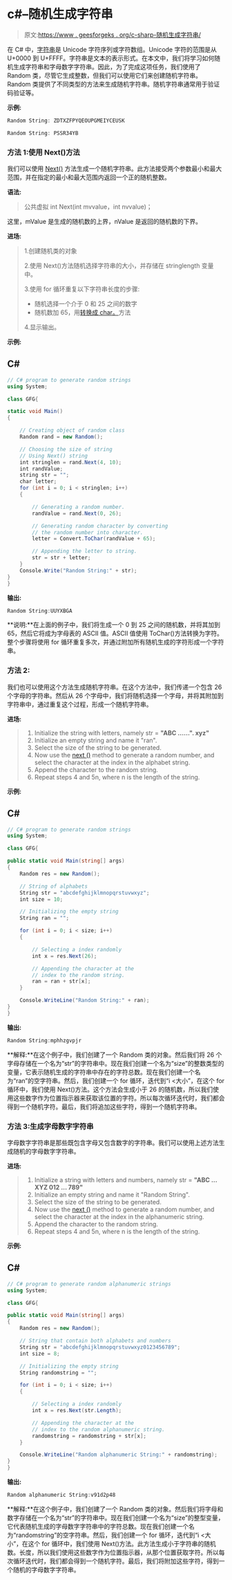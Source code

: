 # c#–随机生成字符串

> 原文:[https://www . geesforgeks . org/c-sharp-随机生成字符串/](https://www.geeksforgeeks.org/c-sharp-randomly-generating-strings/)

在 C# 中，[字符串](https://www.geeksforgeeks.org/c-sharp-string/)是 Unicode 字符序列或字符数组。Unicode 字符的范围是从 U+0000 到 U+FFFF。字符串是文本的表示形式。在本文中，我们将学习如何随机生成字符串和字母数字字符串。因此，为了完成这项任务，我们使用了 Random 类，尽管它生成整数，但我们可以使用它们来创建随机字符串。Random 类提供了不同类型的方法来生成随机字符串。随机字符串通常用于验证码验证等。

**示例:**

```cs
Random String: ZDTXZFPYQEOUPGMEIYCEUSK

Random String: PSSR34YB
```

### 方法 1:使用 Next()方法

我们可以使用 [Next()](https://www.geeksforgeeks.org/c-sharp-random-next-method/) 方法生成一个随机字符串。此方法接受两个参数最小和最大范围，并在指定的最小和最大范围内返回一个正的随机整数。

**语法:**

> 公共虚拟 int Next(int mvvalue，int nvvalue)；

这里，mValue 是生成的随机数的上界，nValue 是返回的随机数的下界。

**进场:**

> 1.创建随机类的对象
> 
> 2.使用 Next()方法随机选择字符串的大小，并存储在 stringlength 变量中。
> 
> 3.使用 for 循环重复以下字符串长度的步骤:
> 
> *   随机选择一个介于 0 和 25 之间的数字
> *   随机数加 65，用[转换成 char。](https://www.geeksforgeeks.org/c-sharp-convert-tocharstring-iformatprovider-method/)方法
> 
> 4.显示输出。

**示例:**

## C#

```cs
// C# program to generate random strings
using System;

class GFG{

static void Main()
{

    // Creating object of random class
    Random rand = new Random();

    // Choosing the size of string
    // Using Next() string
    int stringlen = rand.Next(4, 10);
    int randValue;
    string str = "";
    char letter;
    for (int i = 0; i < stringlen; i++)
    {

        // Generating a random number.
        randValue = rand.Next(0, 26);

        // Generating random character by converting
        // the random number into character.
        letter = Convert.ToChar(randValue + 65);

        // Appending the letter to string.
        str = str + letter;
    }
    Console.Write("Random String:" + str);
}
}
```

**输出:**

```cs
Random String:UUYXBGA
```

**说明:**在上面的例子中，我们将生成一个 0 到 25 之间的随机数，并将其加到 65，然后它将成为字母表的 ASCII 值。ASCII 值使用 ToChar()方法转换为字符。整个步骤将使用 for 循环重复多次，并通过附加所有随机生成的字符形成一个字符串。

### 方法 2:

我们也可以使用这个方法生成随机字符串。在这个方法中，我们传递一个包含 26 个字母的字符串。然后从 26 个字母中，我们将随机选择一个字母，并将其附加到字符串中，通过重复这个过程，形成一个随机字符串。

**进场:**

> 1.  Initialize the string with letters, namely str = **"ABC ……". xyz"**
> 2.  Initialize an empty string and name it "ran".
> 3.  Select the size of the string to be generated.
> 4.  Now use the [next ()](https://www.geeksforgeeks.org/c-sharp-random-next-method/) method to generate a random number, and select the character at the index in the alphabet string.
> 5.  Append the character to the random string.
> 6.  Repeat steps 4 and 5n, where n is the length of the string.

**示例:**

## C#

```cs
// C# program to generate random strings
using System;

class GFG{

public static void Main(string[] args)
{
    Random res = new Random();

    // String of alphabets 
    String str = "abcdefghijklmnopqrstuvwxyz";
    int size = 10;

    // Initializing the empty string
    String ran = "";

    for (int i = 0; i < size; i++)
    {

        // Selecting a index randomly
        int x = res.Next(26);

        // Appending the character at the 
        // index to the random string.
        ran = ran + str[x];
    }

    Console.WriteLine("Random String:" + ran);
}
}
```

**输出:**

```cs
Random String:mphhzgvpjr
```

**解释:**在这个例子中，我们创建了一个 Random 类的对象。然后我们将 26 个字母存储在一个名为“str”的字符串中。现在我们创建一个名为“size”的整数类型的变量，它表示随机生成的字符串中存在的字符总数。现在我们创建一个名为“ran”的空字符串。然后，我们创建一个 for 循环，迭代到“i <大小”，在这个 for 循环中，我们使用 Next()方法。这个方法会生成小于 26 的随机数，所以我们使用这些数字作为位置指示器来获取该位置的字符。所以每次循环迭代时，我们都会得到一个随机字符。最后，我们将追加这些字符，得到一个随机字符串。

### 方法 3:生成字母数字字符串

字母数字字符串是那些既包含字母又包含数字的字符串。我们可以使用上述方法生成随机的字母数字字符串。

**进场:**

> 1.  Initialize a string with letters and numbers, namely str = **"ABC ... XYZ 012 ... 789"**
> 2.  Initialize an empty string and name it "Random String".
> 3.  Select the size of the string to be generated.
> 4.  Now use the [next ()](https://www.geeksforgeeks.org/c-sharp-random-next-method/) method to generate a random number, and select the character at the index in the alphanumeric string.
> 5.  Append the character to the random string.
> 6.  Repeat steps 4 and 5n, where n is the length of the string.

**示例:**

## C#

```cs
// C# program to generate random alphanumeric strings
using System;

class GFG{

public static void Main(string[] args)
{
    Random res = new Random();

    // String that contain both alphabets and numbers
    String str = "abcdefghijklmnopqrstuvwxyz0123456789";
    int size = 8;

    // Initializing the empty string
    String randomstring = "";

    for (int i = 0; i < size; i++)
    {

        // Selecting a index randomly
        int x = res.Next(str.Length);

        // Appending the character at the 
        // index to the random alphanumeric string.
        randomstring = randomstring + str[x];
    }

    Console.WriteLine("Random alphanumeric String:" + randomstring);
}
}
```

**输出:**

```cs
Random alphanumeric String:v91d2p48
```

**解释:**在这个例子中，我们创建了一个 Random 类的对象。然后我们将字母和数字存储在一个名为“str”的字符串中。现在我们创建一个名为“size”的整型变量，它代表随机生成的字母数字字符串中的字符总数。现在我们创建一个名为“randomstring”的空字符串。然后，我们创建一个 for 循环，迭代到“i <大小”，在这个 for 循环中，我们使用 Next()方法。此方法生成小于字符串的随机数。长度，所以我们使用这些数字作为位置指示器，从那个位置获取字符。所以每次循环迭代时，我们都会得到一个随机字符。最后，我们将附加这些字符，得到一个随机的字母数字字符串。